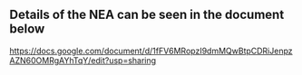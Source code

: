 ## Details of the NEA can be seen in the document below
https://docs.google.com/document/d/1fFV6MRopzI9dmMQwBtpCDRiJenpzAZN60OMRgAYhTqY/edit?usp=sharing
